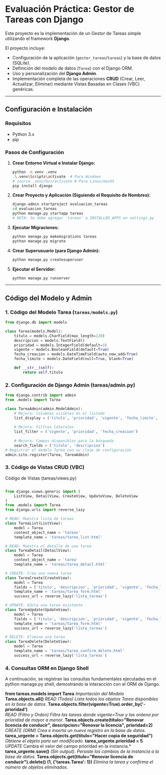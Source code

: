 # Evaluación Práctica: Gestor de Tareas con Django

Este proyecto es la implementación de un Gestor de Tareas simple utilizando el framework **Django**.

El proyecto incluye:
* Configuración de la aplicación (`gestor_tareas`/`tareas`) y la base de datos (SQLite).
* Definición del modelo de datos (`Tarea`) con el Django ORM.
* Uso y personalización del **Django Admin**.
* Implementación completa de las operaciones **CRUD** (Crear, Leer, Actualizar, Eliminar) mediante Vistas Basadas en Clases (VBC) genéricas.

---

## Configuración e Instalación

### Requisitos

* Python 3.x
* pip

### Pasos de Configuración

1.  **Crear Entorno Virtual e Instalar Django:**
    ```bash
    python -m venv .venv
    .\.venv\Scripts\activate  # Para Windows
    # source .venv/bin/activate # Para Linux/macOS
    pip install django
    ```

2.  **Crear Proyecto y Aplicación (Siguiendo el Requisito de Nombres):**
    ```bash
    django-admin startproject evaluacion_tareas
    cd evaluacion_tareas
    python manage.py startapp tareas
    # NOTA: Se debe agregar 'tareas' a INSTALLED_APPS en settings.py
    ```

3.  **Ejecutar Migraciones:**
    ```bash
    python manage.py makemigrations tareas
    python manage.py migrate
    ```

4.  **Crear Superusuario (para Django Admin):**
    ```bash
    python manage.py createsuperuser
    ```

5.  **Ejecutar el Servidor:**
    ```bash
    python manage.py runserver
    ```

---

## Código del Modelo y Admin

### 1. Código del Modelo Tarea (`tareas/models.py`)

```python
from django.db import models

class Tarea(models.Model):
    titulo = models.CharField(max_length=120)
    descripcion = models.TextField()
    prioridad = models.IntegerField(default=3)
    vigente = models.BooleanField(default=True)
    fecha_creacion = models.DateTimeField(auto_now_add=True)
    fecha_limite = models.DateField(null=True, blank=True)

    def __str__(self):
        return self.titulo
```

### 2. Configuración de Django Admin (tareas/admin.py)

```python
from django.contrib import admin
from .models import Tarea

class TareaAdmin(admin.ModelAdmin):
    # Mejora: Columnas visibles en el listado
    list_display = ('titulo', 'prioridad', 'vigente', 'fecha_limite', 'fecha_creacion')
    
    # Mejora: Filtros laterales
    list_filter = ('vigente', 'prioridad', 'fecha_creacion')
    
    # Mejora: Campos disponibles para la búsqueda
    search_fields = ('titulo', 'descripcion')
# Registrar el modelo Tarea con su clase de configuración
admin.site.register(Tarea, TareaAdmin)
```

### 3. Código de Vistas CRUD (VBC)

Código de Vistas (tareas/views.py)
```python

from django.views.generic import (
    ListView, DetailView, CreateView, UpdateView, DeleteView
)
from .models import Tarea
from django.urls import reverse_lazy

# READ: Muestra lista de tareas
class TareaList(ListView):
    model = Tarea
    context_object_name = 'tareas'
    template_name = 'tareas/tarea_list.html'

# READ: Muestra el detalle de una tarea
class TareaDetail(DetailView):
    model = Tarea
    context_object_name = 'tarea'
    template_name = 'tareas/tarea_detail.html'

# CREATE: Crea una nueva tarea
class TareaCreate(CreateView):
    model = Tarea
    fields = ['titulo', 'descripcion', 'prioridad', 'vigente', 'fecha_limite']
    template_name = 'tareas/tarea_form.html'
    success_url = reverse_lazy('lista_tareas')

# UPDATE: Edita una tarea existente
class TareaUpdate(UpdateView):
    model = Tarea
    fields = ['titulo', 'descripcion', 'prioridad', 'vigente', 'fecha_limite']
    template_name = 'tareas/tarea_form.html'
    success_url = reverse_lazy('lista_tareas')

# DELETE: Elimina una tarea
class TareaDelete(DeleteView):
    model = Tarea
    template_name = 'tareas/tarea_confirm_delete.html'
    success_url = reverse_lazy('lista_tareas')
```

### 4. Consultas ORM en Django Shell
A continuación, se registran las consultas fundamentales ejecutadas en el python manage.py shell, demostrando la interacción con el ORM de Django.

**from tareas.models import Tarea**	
*Importación del Modelo*	
**Tarea.objects.all()**	
*READ (Todas)*	*Lista todos los objetos Tarea disponibles en la base de datos*.
**Tarea.objects.filter(vigente=True).order_by('-prioridad')**	
*READ (Filtro y Orden)	Filtra las tareas donde vigente=True y las ordena por prioridad de mayor a menor.*
**Tarea.objects.create(titulo="Renovar licencia de conducir", descripcion="Renovar la licencia", prioridad=2)**	
*CREATE (ORM) Crea e inserta un nuevo registro en la base de datos.*
**tarea_urgente = Tarea.objects.get(titulo="Hacer copia de seguridad")**
*Obtiene el objeto para ser modificado.*
**tarea_urgente.prioridad = 5**
*UPDATE* Cambia el valor del campo prioridad en la instancia.*
**tarea_urgente.save()**
*(Sin output). Persiste los cambios de la instancia a la base de datos.*
**Tarea.objects.get(titulo="Renovar licencia de conducir").delete()** 
**(1, {'tareas.Tarea': 1})**
*Elimina la tarea y confirma el número de objetos eliminados.*